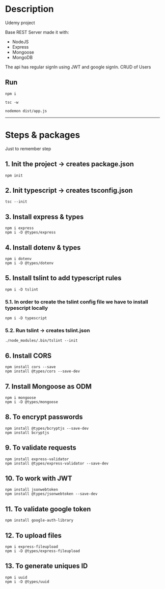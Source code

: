 # Description
Udemy project

Base REST Server made it with:

- NodeJS
- Express
- Mongoose
- MongoDB

The api has regular signIn using JWT and google signIn.
CRUD of Users

## Run
~~~
npm i
~~~

~~~
tsc -w
~~~
~~~
nodemon dist/app.js
~~~
------ 

# Steps & packages
Just to remember step

## 1. Init the project -> creates package.json
~~~
npm init
~~~
## 2. Init typescript -> creates tsconfig.json
~~~
tsc --init
~~~
## 3. Install express & types
~~~
npm i express
npm i -D @types/express
~~~
## 4. Install dotenv & types
~~~
npm i dotenv
npm i -D @types/dotenv
~~~
## 5. Install tslint to add typescript rules
~~~
npm i -D tslint
~~~
### 5.1. In order to create the tslint config file we have to install typescript locally
~~~
npm i -D typescript
~~~
### 5.2. Run tslint -> creates tslint.json
~~~
./node_modules/.bin/tslint --init
~~~
## 6. Install CORS
~~~
npm install cors --save
npm install @types/cors --save-dev
~~~
## 7. Install Mongoose as ODM
~~~
npm i mongoose
npm i -D @types/mongoose
~~~
## 8. To encrypt passwords
~~~
npm install @types/bcryptjs --save-dev
npm install bcryptjs
~~~
## 9. To validate requests
~~~
npm install express-validator
npm install @types/express-validator --save-dev
~~~
## 10. To work with JWT
~~~
npm install jsonwebtoken
npm install @types/jsonwebtoken --save-dev
~~~
## 11. To validate google token
~~~
npm install google-auth-library
~~~

## 12. To upload files
~~~
npm i express-fileupload
npm i -D @types/express-fileupload
~~~

## 13. To generate uniques ID
~~~
npm i uuid
npm i -D @types/uuid
~~~

